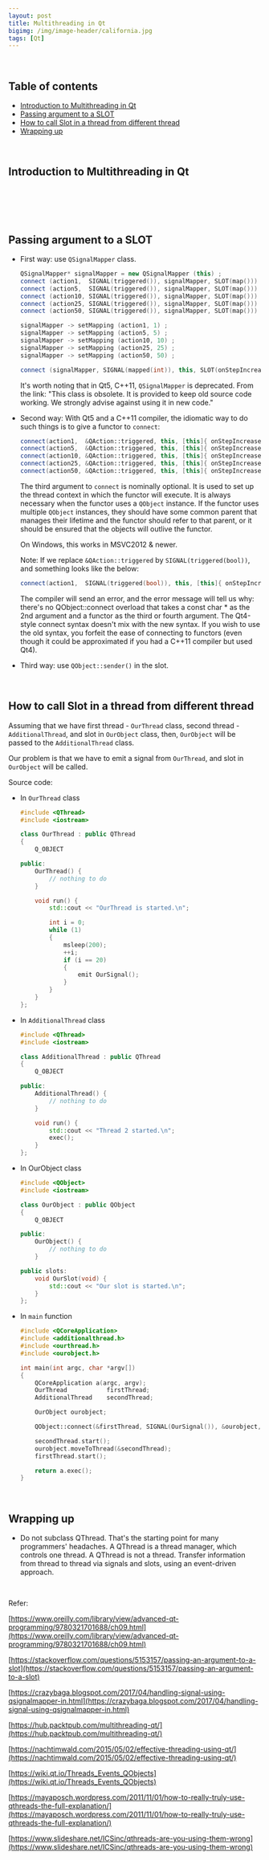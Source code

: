 ```yaml
---
layout: post
title: Multithreading in Qt
bigimg: /img/image-header/california.jpg
tags: [Qt]
---
```




<br>

## Table of contents
- [Introduction to Multithreading in Qt](#introduction-to-multithreading-in-qt)
- [Passing argument to a SLOT](#passing-argument-to-a-slot)
- [How to call Slot in a thread from different thread](#how-to-call-slot-in-a-thread-from-different-thread)
- [Wrapping up](#wrapping-up)


<br>

## Introduction to Multithreading in Qt





<br>

## 





<br>

## Passing argument to a SLOT
- First way: use ```QSignalMapper``` class.

    ```C++
    QSignalMapper* signalMapper = new QSignalMapper (this) ;
    connect (action1,  SIGNAL(triggered()), signalMapper, SLOT(map())) ;
    connect (action5,  SIGNAL(triggered()), signalMapper, SLOT(map())) ;
    connect (action10, SIGNAL(triggered()), signalMapper, SLOT(map())) ;
    connect (action25, SIGNAL(triggered()), signalMapper, SLOT(map())) ;
    connect (action50, SIGNAL(triggered()), signalMapper, SLOT(map())) ;

    signalMapper -> setMapping (action1, 1) ;
    signalMapper -> setMapping (action5, 5) ;
    signalMapper -> setMapping (action10, 10) ;
    signalMapper -> setMapping (action25, 25) ;
    signalMapper -> setMapping (action50, 50) ;

    connect (signalMapper, SIGNAL(mapped(int)), this, SLOT(onStepIncreased(int))) ;
    ```

    It's worth noting that in Qt5, C++11, ```QSignalMapper``` is deprecated. From the link: "This class is obsolete. It is provided to keep old source code working. We strongly advise against using it in new code."

- Second way: With Qt5 and a C++11 compiler, the idiomatic way to do such things is to give a functor to ```connect```:

    ```C++
    connect(action1,  &QAction::triggered, this, [this]{ onStepIncreased(1); });
    connect(action5,  &QAction::triggered, this, [this]{ onStepIncreased(5); });
    connect(action10, &QAction::triggered, this, [this]{ onStepIncreased(10); });
    connect(action25, &QAction::triggered, this, [this]{ onStepIncreased(25); });
    connect(action50, &QAction::triggered, this, [this]{ onStepIncreased(50); });
    ```

    The third argument to ```connect``` is nominally optional. It is used to set up the thread context in which the functor will execute. It is always necessary when the functor uses a ```QObject``` instance. If the functor uses multiple ```QObject``` instances, they should have some common parent that manages their lifetime and the functor should refer to that parent, or it should be ensured that the objects will outlive the functor.

    On Windows, this works in MSVC2012 & newer.

    Note: If we replace ```&QAction::triggered``` by ```SIGNAL(triggered(bool))```, and something looks like the below:

    ```C++
    connect(action1,  SIGNAL(triggered(bool)), this, [this]{ onStepIncreased(1); });
    ```

    The compiler will send an error, and the error message will tell us why: there's no QObject::connect overload that takes a const char * as the 2nd argument and a functor as the third or fourth argument. The Qt4-style connect syntax doesn't mix with the new syntax. If you wish to use the old syntax, you forfeit the ease of connecting to functors (even though it could be approximated if you had a C++11 compiler but used Qt4).

- Third way: use ```QObject::sender()``` in the slot.

<br>

## How to call Slot in a thread from different thread
Assuming that we have first thread - ```OurThread``` class, second thread - ```AdditionalThread```, and slot in ```OurObject``` class, then, ```OurObject``` will be passed to the ```AdditionalThread``` class. 

Our problem is that we have to emit a signal from ```OurThread```, and slot in ```OurObject``` will be called.

Source code:

- In ```OurThread``` class

    ```C++
    #include <QThread>
    #include <iostream>

    class OurThread : public QThread
    {
        Q_OBJECT

    public:
        OurThread() {
            // nothing to do
        }

        void run() {
            std::cout << "OurThread is started.\n";

            int i = 0;
            while (1)
            {
                msleep(200);
                ++i;
                if (i == 20)
                {
                    emit OurSignal();
                }
            }
        }
    };
    ```

- In ```AdditionalThread``` class

    ```C++
    #include <QThread>
    #include <iostream>

    class AdditionalThread : public QThread
    {
        Q_OBJECT

    public:
        AdditionalThread() {
            // nothing to do
        }

        void run() {
            std::cout << "Thread 2 started.\n";
            exec();
        }
    };
    ```

- In OurObject class

    ```C++
    #include <QObject>
    #include <iostream>

    class OurObject : public QObject
    {
        Q_OBJECT

    public:
        OurObject() {
            // nothing to do
        }

    public slots:
        void OurSlot(void) {
            std::cout << "Our slot is started.\n";
        }
    };
    ```

- In ```main``` function

    ```C++
    #include <QCoreApplication>
    #include <additionalthread.h>
    #include <ourthread.h>
    #include <ourobject.h>

    int main(int argc, char *argv[])
    {
        QCoreApplication a(argc, argv);
        OurThread           firstThread;
        AdditionalThread    secondThread;

        OurObject ourobject;

        QObject::connect(&firstThread, SIGNAL(OurSignal()), &ourobject, SLOT(OurSlot()));

        secondThread.start();
        ourobject.moveToThread(&secondThread);
        firstThread.start();

        return a.exec();
    }
    ```

<br>

## Wrapping up
- Do not subclass QThread. That's the starting point for many programmers' headaches. A QThread is a thread manager, which controls one thread. A QThread is not a thread. Transfer information from thread to thread via signals and slots, using an event-driven approach.



<br>

Refer:

[https://www.oreilly.com/library/view/advanced-qt-programming/9780321701688/ch09.html](https://www.oreilly.com/library/view/advanced-qt-programming/9780321701688/ch09.html)

[https://stackoverflow.com/questions/5153157/passing-an-argument-to-a-slot](https://stackoverflow.com/questions/5153157/passing-an-argument-to-a-slot)

[https://crazybaga.blogspot.com/2017/04/handling-signal-using-qsignalmapper-in.html](https://crazybaga.blogspot.com/2017/04/handling-signal-using-qsignalmapper-in.html)

[https://hub.packtpub.com/multithreading-qt/](https://hub.packtpub.com/multithreading-qt/)

[https://nachtimwald.com/2015/05/02/effective-threading-using-qt/](https://nachtimwald.com/2015/05/02/effective-threading-using-qt/)

[https://wiki.qt.io/Threads_Events_QObjects](https://wiki.qt.io/Threads_Events_QObjects)

[https://mayaposch.wordpress.com/2011/11/01/how-to-really-truly-use-qthreads-the-full-explanation/](https://mayaposch.wordpress.com/2011/11/01/how-to-really-truly-use-qthreads-the-full-explanation/)

[https://www.slideshare.net/ICSinc/qthreads-are-you-using-them-wrong](https://www.slideshare.net/ICSinc/qthreads-are-you-using-them-wrong)